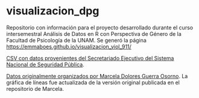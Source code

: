 # visualizacion_dpg
Repositorio con información para el proyecto desarrollado durante el curso intersemestral Análisis de Datos en R con Perspectiva de Género de la Facultad de Psicología de la UNAM. 
Se generó la página https://emmaboes.github.io/visualizacion_viol_911/

[CSV con datos provenientes del Secretariado Ejecutivo del Sistema Nacional de Seguridad Pública](https://www.gob.mx/sesnsp/acciones-y-programas/incidencia-delictiva-del-fuero-comun-nueva-metodologia?state=published).

[Datos originalmente organizados por Marcela Dolores Guerra Osorno](https://github.com/MarcelaGuerra/violencia_familiar_covidmx). La gráfica de líneas fue actualizada de la versión original publicada en el repositorio de Marcela. 

